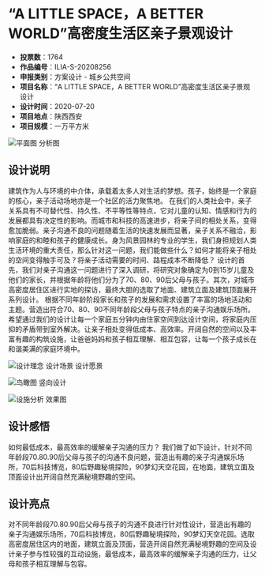 # “A LITTLE SPACE，A BETTER WORLD”高密度生活区亲子景观设计 
- **投票数**：1764
- **作品编号**：ILIA-S-20208256
- **申报类别**：方案设计 - 城乡公共空间
- **项目名称**：“A LITTLE SPACE，A BETTER WORLD”高密度生活区亲子景观设计
- **设计时间**：2020-07-20
- **项目地点**：陕西西安
- **项目规模**：一万平方米

![平面图 分析图](f0b934726e6b0c70230d7ae63aff93b5.jpg)


## 设计说明

建筑作为人与环境的中介体，承载着太多人对生活的梦想。孩子，始终是一个家庭的核心，亲子活动场地亦是一个社区的活力聚焦地。
在我们的人类社会中，亲子关系具有不可替代性、持久性、不平等性等特点，它对儿童的认知、情感和行为的发展都具有决定性的影响。而城市和科技的高速进步，将亲子间的相处关系，变得愈加脆弱。亲子沟通不良的问题随着生活的快速发展而显著，亲子关系不融洽，影响家庭的和睦和孩子的健康成长。身为风景园林的专业的学生，我们身担规划人类生活环境的重大责任，那么针对这一问题，我们能做些什么？如何才能将亲子相处的空间变得触手可及？将亲子活动需要的时间、路程成本不断降低？
设计的首先，我们对亲子沟通这一问题进行了深入调研，将研究对象确定为0到15岁儿童及他们的家长，并根据年龄将他们分为了70、80、90后父母与孩子。其次，对城市高密度居住区进行实地的探访，最终大胆的选取了地面、建筑立面及建筑顶面展开系列设计。
根据不同年龄阶段家长和孩子的发展和需求设置了丰富的场地活动和主题。营造出符合70、80、90不同年龄段父母与孩子特点的亲子沟通娱乐场所。希望通过我们的设计让每一个家庭五分钟内由住家空间到达设计空间，将家庭内压抑的矛盾带到室外解决。让亲子相处变得低成本、高效率。开阔自然的空间以及丰富有趣的构筑设施，让爸爸妈妈和孩子相互理解、相互包容，让每一个孩子成长在和谐美满的家庭环境中。

![设计理念 设计场景 设计愿景](34add105561404236c70f9921c427e9b.jpg)



![鸟瞰图 竖向设计](f5ed1e92b7468ad8d51fe3d303bcb2fd.jpg)



![设施分析 效果图](e1c34ea607590c1fcb8a0e12246c8ec2.jpg)


## 设计感悟

如何最低成本，最高效率的缓解亲子沟通的压力？ 我们做了如下设计，针对不同年龄段70.80.90后父母与孩子的沟通不良问题，营造出有趣的亲子沟通娱乐场所，70后科技博览，80后野趣秘境探险，90梦幻天空花园，在地面，建筑立面及顶面设计出开阔自然充满秘境野趣的空间。
## 设计亮点

对不同年龄段70.80.90后父母与孩子的沟通不良进行针对性设计，营造出有趣的亲子沟通娱乐场所，70后科技博览，80后野趣秘境探险，90梦幻天空花园。选取高密度居住区内的地面，建筑立面及顶面，营造开阔自然充满秘境野趣的空间及设计亲子参与性较强的互动设施，最低成本，最高效率的缓解亲子沟通的压力，让父母和孩子相互理解与包容。
